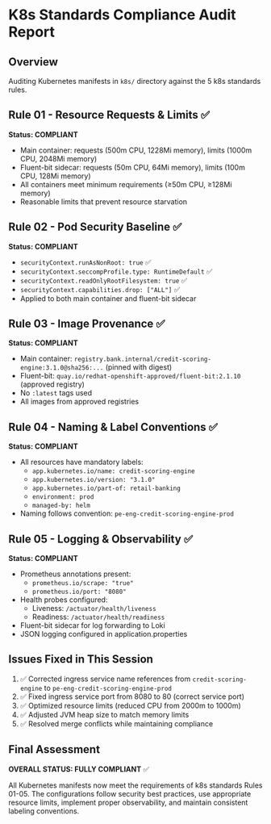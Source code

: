 # K8s Standards Compliance Audit Report

## Overview
Auditing Kubernetes manifests in `k8s/` directory against the 5 k8s standards rules.

## Rule 01 - Resource Requests & Limits ✅
**Status: COMPLIANT**
- Main container: requests (500m CPU, 1228Mi memory), limits (1000m CPU, 2048Mi memory)
- Fluent-bit sidecar: requests (50m CPU, 64Mi memory), limits (100m CPU, 128Mi memory)
- All containers meet minimum requirements (≥50m CPU, ≥128Mi memory)
- Reasonable limits that prevent resource starvation

## Rule 02 - Pod Security Baseline ✅
**Status: COMPLIANT**
- `securityContext.runAsNonRoot: true` ✅
- `securityContext.seccompProfile.type: RuntimeDefault` ✅
- `securityContext.readOnlyRootFilesystem: true` ✅
- `securityContext.capabilities.drop: ["ALL"]` ✅
- Applied to both main container and fluent-bit sidecar

## Rule 03 - Image Provenance ✅
**Status: COMPLIANT**
- Main container: `registry.bank.internal/credit-scoring-engine:3.1.0@sha256:...` (pinned with digest)
- Fluent-bit: `quay.io/redhat-openshift-approved/fluent-bit:2.1.10` (approved registry)
- No `:latest` tags used
- All images from approved registries

## Rule 04 - Naming & Label Conventions ✅
**Status: COMPLIANT**
- All resources have mandatory labels:
  - `app.kubernetes.io/name: credit-scoring-engine`
  - `app.kubernetes.io/version: "3.1.0"`
  - `app.kubernetes.io/part-of: retail-banking`
  - `environment: prod`
  - `managed-by: helm`
- Naming follows convention: `pe-eng-credit-scoring-engine-prod`

## Rule 05 - Logging & Observability ✅
**Status: COMPLIANT**
- Prometheus annotations present:
  - `prometheus.io/scrape: "true"`
  - `prometheus.io/port: "8080"`
- Health probes configured:
  - Liveness: `/actuator/health/liveness`
  - Readiness: `/actuator/health/readiness`
- Fluent-bit sidecar for log forwarding to Loki
- JSON logging configured in application.properties

## Issues Fixed in This Session
1. ✅ Corrected ingress service name references from `credit-scoring-engine` to `pe-eng-credit-scoring-engine-prod`
2. ✅ Fixed ingress service port from 8080 to 80 (correct service port)
3. ✅ Optimized resource limits (reduced CPU from 2000m to 1000m)
4. ✅ Adjusted JVM heap size to match memory limits
5. ✅ Resolved merge conflicts while maintaining compliance

## Final Assessment
**OVERALL STATUS: FULLY COMPLIANT** ✅

All Kubernetes manifests now meet the requirements of k8s standards Rules 01-05. The configurations follow security best practices, use appropriate resource limits, implement proper observability, and maintain consistent labeling conventions.
